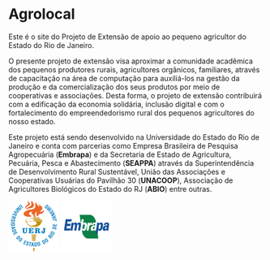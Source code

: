 # Agrolocal

Este é o site do Projeto de Extensão de apoio ao pequeno agricultor do Estado do Rio de Janeiro.

O presente projeto de extensão visa aproximar a comunidade acadêmica dos pequenos produtores rurais, agricultores orgânicos, familiares, através de capacitação na área de computação para auxiliá-los na gestão da produção e da comercialização dos seus produtos por meio de cooperativas e associações. Desta forma, o projeto de extensão contribuirá com a edificação da economia solidária, inclusão digital e com o fortalecimento do empreendedorismo rural dos pequenos agricultores do nosso estado.

Este projeto está sendo desenvolvido na Universidade do Estado do Rio de Janeiro e conta com parcerias como Empresa Brasileira de Pesquisa Agropecuária (**Embrapa**) e da Secretaria de Estado de Agricultura, Pecuária, Pesca e Abastecimento (**SEAPPA**) através da Superintendência de Desenvolvimento Rural Sustentável, União das Associações e Cooperativas Usuárias do Pavilhão 30 (**UNACOOP**), Associação de Agricultores Biológicos do Estado do RJ (**ABIO**) entre outras.


<img src="static/images/logomarca-uerj.png" width="100" height="100" />
<img src="static/images/LogoEmbrapa.png" width="100" height="100" />





